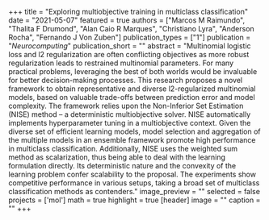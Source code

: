 +++
title = "Exploring multiobjective training in multiclass classification"
date = "2021-05-07"
featured = true
authors = ["Marcos M Raimundo", "Thalita F Drumond", "Alan Caio R Marques", "Christiano Lyra", "Anderson Rocha", "Fernando J Von Zuben"]
publication_types = ["1"]
publication = "_Neurocomputing_"
publication_short = ""
abstract = "Multinomial logistic loss and l2 regularization are often conflicting objectives as more robust regularization leads to restrained multinomial parameters. For many practical problems, leveraging the best of both worlds would be invaluable for better decision-making processes. This research proposes a novel framework to obtain representative and diverse l2-regularized multinomial models, based on valuable trade-offs between prediction error and model complexity. The framework relies upon the Non-Inferior Set Estimation (NISE) method – a deterministic multiobjective solver. NISE automatically implements hyperparameter tuning in a multiobjective context. Given the diverse set of efficient learning models, model selection and aggregation of the multiple models in an ensemble framework promote high performance in multiclass classification. Additionally, NISE uses the weighted sum method as scalarization, thus being able to deal with the learning formulation directly. Its deterministic nature and the convexity of the learning problem confer scalability to the proposal. The experiments show competitive performance in various setups, taking a broad set of multiclass classification methods as contenders."
image_preview = ""
selected = false
projects = ['mol']
math = true
highlight = true
[header]
image = ""
caption = ""
+++

